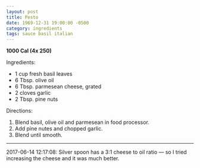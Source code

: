 ```yaml
---
layout: post
title: Pesto
date: 1969-12-31 19:00:00 -0500
category: ingredients
tags: sauce basil italian
---
```

<b>1000 Cal (4x 250)</b>
<p>Ingredients:</p><ul>
<li>1 cup	fresh basil leaves</li>
<li>6 Tbsp.	olive oil</li>
<li>6 Tbsp.	parmesean cheese, grated</li>
<li>2 cloves	garlic</li>
<li>2 Tbsp.	pine nuts</li>
</ul>
<p>Directions:</p>
<ol>
<li>Blend basil, olive oil and parmesean in food processor.</li>
<li>Add pine nutes and chopped garlic.</li>
<li>Blend until smooth.</li>
</ol>

---

2017-06-14 12:17:08: Silver spoon has a 3:1 cheese to oil ratio — so I tried increasing the cheese and it was much better.

